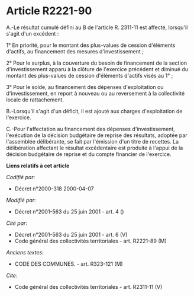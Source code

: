 # Article R2221-90

A.-Le résultat cumulé défini au B de l'article R. 2311-11 est affecté, lorsqu'il s'agit d'un excédent : 

1° En priorité, pour le montant des plus-values de cession d'éléments d'actifs, au financement des mesures
d'investissement ; 

2° Pour le surplus, à la couverture du besoin de financement de la section d'investissement apparu à la clôture de l'exercice
précédent et diminué du montant des plus-values de cession d'éléments d'actifs visés au 1° ; 

3° Pour le solde, au financement des dépenses d'exploitation ou d'investissement, en report à nouveau ou au reversement à la
collectivité locale de rattachement. 

B.-Lorsqu'il s'agit d'un déficit, il est ajouté aux charges d'exploitation de l'exercice. 

C.-Pour l'affectation au financement des dépenses d'investissement, l'exécution de la décision budgétaire de reprise des
résultats, adoptée par l'assemblée délibérante, se fait par l'émission d'un titre de recettes. La délibération affectant le
résultat excédentaire est produite à l'appui de la décision budgétaire de reprise et du compte financier de l'exercice.

**Liens relatifs à cet article**

_Codifié par_:

  - Décret n°2000-318 2000-04-07

_Modifié par_:

  - Décret n°2001-563 du 25 juin 2001 - art. 4 ()

_Cité par_:

  - Décret n°2001-563 du 25 juin 2001 - art. 6 (V)
  - Code général des collectivités territoriales - art. R2221-89 (M)

_Anciens textes_:

  - CODE DES COMMUNES. - art. R323-121 (M)

_Cite_:

  - Code général des collectivités territoriales - art. R2311-11 (V)
